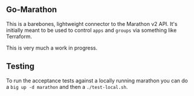 ## Go-Marathon

This is a barebones, lightweight connector to the Marathon v2 API. It's initially meant to be used to control `apps` and `groups` via something like Terraform.

This is very much a work in progress.

## Testing

To run the acceptance tests against a locally running marathon you can do a `big up -d marathon` and then a `./test-local.sh`.
